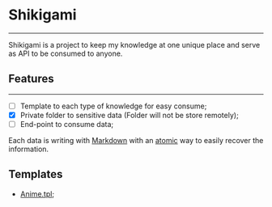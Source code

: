 # Shikigami
---

Shikigami is a project to keep my knowledge at one unique place and serve as API to be consumed to anyone.

## Features
---
- [ ] Template to each type of knowledge for easy consume;
- [x] Private folder to sensitive data (Folder will not be store remotely);
- [ ] End-point to consume data;

Each data is writing with [Markdown](_draft/Markdown.md) with an [atomic](_insight/atomic.md) way to easily recover the information.


## Templates
- [Anime.tpl](Anime.tpl.md);